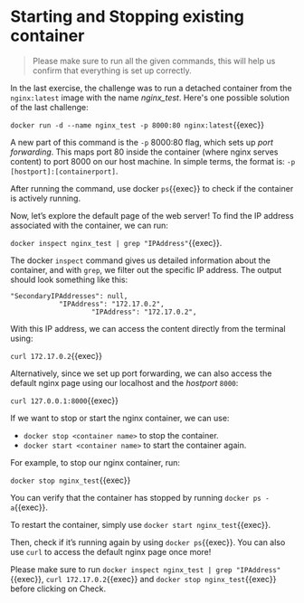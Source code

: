 # Starting and Stopping existing container

> Please make sure to run all the given commands, this will help us confirm that everything is set up correctly.

In the last exercise, the challenge was to run a detached container from the `nginx:latest` image with the name *nginx_test*. Here's one possible solution of the last challenge:

`docker run -d --name nginx_test -p 8000:80 nginx:latest`{{exec}}

A new part of this command is the `-p` 8000:80 flag, which sets up *port forwarding*. This maps port 80 inside the container (where nginx serves content) to port 8000 on our host machine. In simple terms, the format is: `-p [hostport]:[containerport]`.

After running the command, use docker `ps`{{exec}} to check if the container is actively running.

Now, let’s explore the default page of the web server! To find the IP address associated with the container, we can run:

`docker inspect nginx_test | grep "IPAddress"`{{exec}}.

The docker `inspect` command gives us detailed information about the container, and with `grep`, we filter out the specific IP address. The output should look something like this:

```
"SecondaryIPAddresses": null,
            "IPAddress": "172.17.0.2",
                    "IPAddress": "172.17.0.2",
```

With this IP address, we can access the content directly from the terminal using:

`curl 172.17.0.2`{{exec}}

Alternatively, since we set up port forwarding, we can also access the default nginx page using our localhost and the *hostport* `8000`:

`curl 127.0.0.1:8000`{{exec}}

If we want to stop or start the nginx container, we can use:

* `docker stop <container name>` to stop the container.
* `docker start <container name>` to start the container again.

For example, to stop our nginx container, run:

`docker stop nginx_test`{{exec}}

You can verify that the container has stopped by running `docker ps -a`{{exec}}.

To restart the container, simply use `docker start nginx_test`{{exec}}.

Then, check if it’s running again by using `docker ps`{{exec}}. You can also use `curl` to access the default nginx page once more!

Please make sure to run `docker inspect nginx_test | grep "IPAddress"`{{exec}}, `curl 172.17.0.2`{{exec}} and `docker stop nginx_test`{{exec}} before clicking on Check.